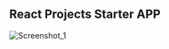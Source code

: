 
## React Projects Starter APP
![Screenshot_1](https://user-images.githubusercontent.com/40911975/158544674-5893f284-dd99-41de-8223-a6649c749097.png)
